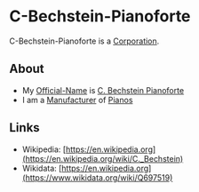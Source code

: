 # C-Bechstein-Pianoforte

C-Bechstein-Pianoforte is a [Corporation](240000000.md).

## About

- My [Official-Name](611003.md) is [C. Bechstein Pianoforte](240000041.md)
- I am a [Manufacturer](600098.md) of [Pianos](90000045.md)

## Links

- Wikipedia: [https://en.wikipedia.org](https://en.wikipedia.org/wiki/C._Bechstein)
- Wikidata: [https://en.wikipedia.org](https://www.wikidata.org/wiki/Q697519)
